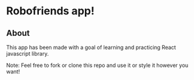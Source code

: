 # Robofriends app!

## About

This app has been made with a goal of learning and practicing React javascript library.

Note: Feel free to fork or clone this repo and use it or style it however you want!
